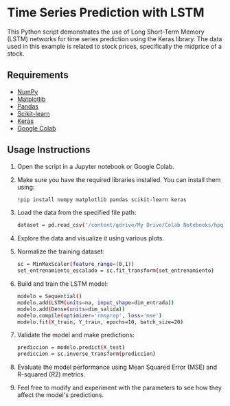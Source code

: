 # Time Series Prediction with LSTM

This Python script demonstrates the use of Long Short-Term Memory (LSTM) networks for time series prediction using the Keras library. The data used in this example is related to stock prices, specifically the midprice of a stock.

## Requirements
- [NumPy](https://numpy.org/)
- [Matplotlib](https://matplotlib.org/)
- [Pandas](https://pandas.pydata.org/)
- [Scikit-learn](https://scikit-learn.org/)
- [Keras](https://keras.io/)
- [Google Colab](https://colab.research.google.com/)

## Usage Instructions

1. Open the script in a Jupyter notebook or Google Colab.

2. Make sure you have the required libraries installed. You can install them using:
   ```bash
   !pip install numpy matplotlib pandas scikit-learn keras

3. Load the data from the specified file path:
   ```bash
   dataset = pd.read_csv('/content/gdrive/My Drive/Colab Notebooks/hpq.us.txt', delimiter=',', usecols=['Date','Open','High','Low','Close'])

4. Explore the data and visualize it using various plots.

5. Normalize the training dataset:

   ```bash
   sc = MinMaxScaler(feature_range=(0,1))
   set_entrenamiento_escalado = sc.fit_transform(set_entrenamiento)


6. Build and train the LSTM model:
   ```bash
   modelo = Sequential()
   modelo.add(LSTM(units=na, input_shape=dim_entrada))
   modelo.add(Dense(units=dim_salida))
   modelo.compile(optimizer='rmsprop', loss='mse')
   modelo.fit(X_train, Y_train, epochs=10, batch_size=20)

7. Validate the model and make predictions:

   ```bash
   prediccion = modelo.predict(X_test)
   prediccion = sc.inverse_transform(prediccion)

8. Evaluate the model performance using Mean Squared Error (MSE) and R-squared (R2) metrics.

9. Feel free to modify and experiment with the parameters to see how they affect the model's predictions.
